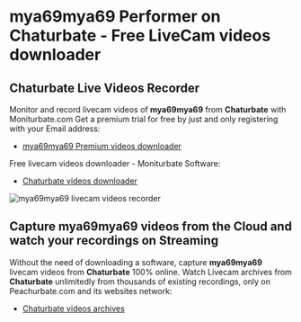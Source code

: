 # mya69mya69 Performer on Chaturbate - Free LiveCam videos downloader

## Chaturbate Live Videos Recorder

Monitor and record livecam videos of **mya69mya69** from **Chaturbate** with Moniturbate.com
Get a premium trial for free by just and only registering with your Email address:
* [mya69mya69 Premium videos downloader](https://moniturbate.com/request-demo-licence-key.html)

Free livecam videos downloader - Moniturbate Software:
* [Chaturbate videos downloader](https://moniturbate.com/moniturbate-download-software.html)

![mya69mya69 livecam videos recorder](https://peachurnet.com/templates/moniturbate-software.png)


## Capture mya69mya69 videos from the Cloud and watch your recordings on Streaming

Without the need of downloading a software, capture **mya69mya69** livecam videos from **Chaturbate** 100% online.
Watch Livecam archives from **Chaturbate** unlimitedly from thousands of existing recordings, only on Peachurbate.com and its websites network:
* [Chaturbate videos archives](https://peachurnet.com/)